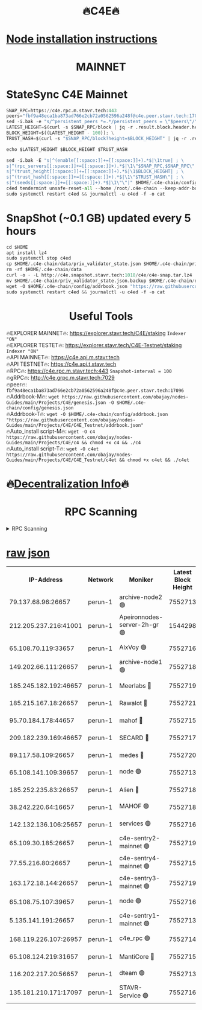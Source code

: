 <h1 align="center"> 🔥C4E🔥</h1>

[Node installation instructions](https://github.com/obajay/nodes-Guides/tree/main/Projects/C4E)
=

<h1 align="center"> MAINNET</h1>

# StateSync C4E Mainnet
```python
SNAP_RPC=https://c4e.rpc.m.stavr.tech:443
peers="fbf9a48eca1ba873ad766e2cb72a0562596a248f@c4e.peer.stavr.tech:17096"
sed -i.bak -e "s/^persistent_peers *=.*/persistent_peers = \"$peers\"/" $HOME/.c4e-chain/config/config.toml
LATEST_HEIGHT=$(curl -s $SNAP_RPC/block | jq -r .result.block.header.height); \
BLOCK_HEIGHT=$((LATEST_HEIGHT - 100)); \
TRUST_HASH=$(curl -s "$SNAP_RPC/block?height=$BLOCK_HEIGHT" | jq -r .result.block_id.hash)

echo $LATEST_HEIGHT $BLOCK_HEIGHT $TRUST_HASH

sed -i.bak -E "s|^(enable[[:space:]]+=[[:space:]]+).*$|\1true| ; \
s|^(rpc_servers[[:space:]]+=[[:space:]]+).*$|\1\"$SNAP_RPC,$SNAP_RPC\"| ; \
s|^(trust_height[[:space:]]+=[[:space:]]+).*$|\1$BLOCK_HEIGHT| ; \
s|^(trust_hash[[:space:]]+=[[:space:]]+).*$|\1\"$TRUST_HASH\"| ; \
s|^(seeds[[:space:]]+=[[:space:]]+).*$|\1\"\"|" $HOME/.c4e-chain/config/config.toml
c4ed tendermint unsafe-reset-all --home /root/.c4e-chain --keep-addr-book
sudo systemctl restart c4ed && journalctl -u c4ed -f -o cat
```
# SnapShot (~0.1 GB) updated every 5 hours
```python
cd $HOME
apt install lz4
sudo systemctl stop c4ed
cp $HOME/.c4e-chain/data/priv_validator_state.json $HOME/.c4e-chain/priv_validator_state.json.backup
rm -rf $HOME/.c4e-chain/data
curl -o - -L http://c4e.snapshot.stavr.tech:1018/c4e/c4e-snap.tar.lz4 | lz4 -c -d - | tar -x -C $HOME/.c4e-chain --strip-components 2
mv $HOME/.c4e-chain/priv_validator_state.json.backup $HOME/.c4e-chain/data/priv_validator_state.json
wget -O $HOME/.c4e-chain/config/addrbook.json "https://raw.githubusercontent.com/obajay/nodes-Guides/main/Projects/C4E/addrbook.json"
sudo systemctl restart c4ed && journalctl -u c4ed -f -o cat
```
 <h1 align="center"> Useful Tools</h1>

🔥EXPLORER MAINNET🔥:  https://explorer.stavr.tech/C4E/staking            `Indexer "ON"` \
🔥EXPLORER TESTET🔥:   https://explorer.stavr.tech/C4E-Testnet/staking     `Indexer "ON"` \
🔥API MAINNET🔥:       https://c4e.api.m.stavr.tech \
🔥API TESTNET🔥:       https://c4e.api.t.stavr.tech \
🔥RPC🔥:               https://c4e.rpc.m.stavr.tech:443                  `Snapshot-interval = 100` \
🔥gRPC🔥:              http://c4e.grpc.m.stavr.tech:7029 \
🔥peer🔥:              `fbf9a48eca1ba873ad766e2cb72a0562596a248f@c4e.peer.stavr.tech:17096` \
🔥Addrbook-M🔥:    ```wget https://raw.githubusercontent.com/obajay/nodes-Guides/main/Projects/C4E/genesis.json -O $HOME/.c4e-chain/config/genesis.json``` \
🔥Addrbook-T🔥:    ```wget -O $HOME/.c4e-chain/config/addrbook.json "https://raw.githubusercontent.com/obajay/nodes-Guides/main/Projects/C4E/C4E_Testnet/addrbook.json"``` \
🔥Auto_install script-M🔥: ```wget -O c4 https://raw.githubusercontent.com/obajay/nodes-Guides/main/Projects/C4E/c4 && chmod +x c4 && ./c4``` \
🔥Auto_install script-T🔥: ```wget -O c4et https://raw.githubusercontent.com/obajay/nodes-Guides/main/Projects/C4E/C4E_Testnet/c4et && chmod +x c4et && ./c4et```

🔥[Decentralization Info](https://github.com/obajay/StateSync-snapshots/tree/main/Projects/C4E/Decentralization)🔥
=

<h1 align="center"> RPC Scanning</h1>

<details>
<summary>RPC Scanning</summary>

<h2 align="center"> We scan nodes in real time every 4 hours. And we provide the final result of RPC endpoints.
We cannot influence the operation of these nodes in any way. </h2>


```python
If Voting Power is higher than 0 --> then the Node is a validator of the network and may be subject to attack and be a potential threat to the chain.
```
```python
We marked such validators with a red symbol
```

</details>

[raw json](https://rpc-check.c4e.stavr.tech/c4e/rpc-c4e-result.json)
=



<table><tr><th>IP-Address</th><th>Network</th><th>Moniker</th><th>Latest Block Height</th><th>Earliest Block Height</th><th>Catching Up</th><th>Tx Index</th><th>Voting Power</th><th>Scan Time</th></tr><tr><td>79.137.68.96:26657</td><td>perun-1</td><td>archive-node2 🟢</td><td>7552713</td><td>1</td><td>False</td><td>on</td><td>0</td><td>2024-03-12T09:12:52.148517621UTC</td></tr><tr><td>212.205.237.216:41001</td><td>perun-1</td><td>Apeironnodes-server-2h-gr 🟢</td><td>1544298</td><td>1</td><td>False</td><td>on</td><td>0</td><td>2024-03-12T09:12:55.105584359UTC</td></tr><tr><td>65.108.70.119:33657</td><td>perun-1</td><td>AlxVoy 🟢</td><td>7552716</td><td>1</td><td>False</td><td>on</td><td>0</td><td>2024-03-12T09:13:06.954246331UTC</td></tr><tr><td>149.202.66.111:26657</td><td>perun-1</td><td>archive-node1 🟢</td><td>7552718</td><td>1</td><td>False</td><td>on</td><td>0</td><td>2024-03-12T09:13:21.174250356UTC</td></tr><tr><td>185.245.182.192:46657</td><td>perun-1</td><td>Meerlabs 🔴</td><td>7552719</td><td>1051501</td><td>False</td><td>on</td><td>344615</td><td>2024-03-12T09:13:26.273840166UTC</td></tr><tr><td>185.215.167.18:26657</td><td>perun-1</td><td>Rawalot 🔴</td><td>7552721</td><td>1090501</td><td>False</td><td>on</td><td>450091</td><td>2024-03-12T09:13:37.331643743UTC</td></tr><tr><td>95.70.184.178:44657</td><td>perun-1</td><td>mahof 🔴</td><td>7552715</td><td>2342001</td><td>False</td><td>off</td><td>1356400</td><td>2024-03-12T09:13:06.303411480UTC</td></tr><tr><td>209.182.239.169:46657</td><td>perun-1</td><td>SECARD 🔴</td><td>7552717</td><td>2616101</td><td>False</td><td>off</td><td>749308</td><td>2024-03-12T09:13:18.586760144UTC</td></tr><tr><td>89.117.58.109:26657</td><td>perun-1</td><td>medes 🔴</td><td>7552720</td><td>2826001</td><td>False</td><td>off</td><td>891025</td><td>2024-03-12T09:13:32.978864182UTC</td></tr><tr><td>65.108.141.109:39657</td><td>perun-1</td><td>node 🟢</td><td>7552713</td><td>5303301</td><td>False</td><td>on</td><td>0</td><td>2024-03-12T09:12:54.521066957UTC</td></tr><tr><td>185.252.235.83:26657</td><td>perun-1</td><td>Alien 🔴</td><td>7552718</td><td>6502501</td><td>False</td><td>on</td><td>648215</td><td>2024-03-12T09:13:21.443092409UTC</td></tr><tr><td>38.242.220.64:16657</td><td>perun-1</td><td>MAHOF 🟢</td><td>7552718</td><td>6885501</td><td>False</td><td>on</td><td>0</td><td>2024-03-12T09:13:18.876093460UTC</td></tr><tr><td>142.132.136.106:25657</td><td>perun-1</td><td>services 🟢</td><td>7552716</td><td>7012001</td><td>False</td><td>on</td><td>0</td><td>2024-03-12T09:13:09.550709480UTC</td></tr><tr><td>65.109.30.185:26657</td><td>perun-1</td><td>c4e-sentry2-mainnet 🟢</td><td>7552719</td><td>7284001</td><td>False</td><td>on</td><td>0</td><td>2024-03-12T09:13:25.969973685UTC</td></tr><tr><td>77.55.216.80:26657</td><td>perun-1</td><td>c4e-sentry4-mainnet 🟢</td><td>7552715</td><td>7297001</td><td>False</td><td>on</td><td>0</td><td>2024-03-12T09:13:06.644151856UTC</td></tr><tr><td>163.172.18.144:26657</td><td>perun-1</td><td>c4e-sentry3-mainnet 🟢</td><td>7552719</td><td>7297001</td><td>False</td><td>on</td><td>0</td><td>2024-03-12T09:13:26.547767075UTC</td></tr><tr><td>65.108.75.107:39657</td><td>perun-1</td><td>node 🟢</td><td>7552716</td><td>7300001</td><td>False</td><td>on</td><td>0</td><td>2024-03-12T09:13:09.855114979UTC</td></tr><tr><td>5.135.141.191:26657</td><td>perun-1</td><td>c4e-sentry1-mainnet 🟢</td><td>7552713</td><td>7300501</td><td>False</td><td>on</td><td>0</td><td>2024-03-12T09:12:51.624656466UTC</td></tr><tr><td>168.119.226.107:26957</td><td>perun-1</td><td>c4e_rpc 🟢</td><td>7552714</td><td>7452714</td><td>False</td><td>on</td><td>0</td><td>2024-03-12T09:12:59.487353018UTC</td></tr><tr><td>65.108.124.219:31657</td><td>perun-1</td><td>MantiCore 🔴</td><td>7552715</td><td>7452715</td><td>False</td><td>off</td><td>729846</td><td>2024-03-12T09:13:05.889325418UTC</td></tr><tr><td>116.202.217.20:56657</td><td>perun-1</td><td>dteam 🟢</td><td>7552713</td><td>7511001</td><td>False</td><td>on</td><td>0</td><td>2024-03-12T09:12:51.849630505UTC</td></tr><tr><td>135.181.210.171:17097</td><td>perun-1</td><td>STAVR-Service 🟢</td><td>7552716</td><td>7550001</td><td>False</td><td>on</td><td>0</td><td>2024-03-12T09:13:10.175530435UTC</td></tr></table>
